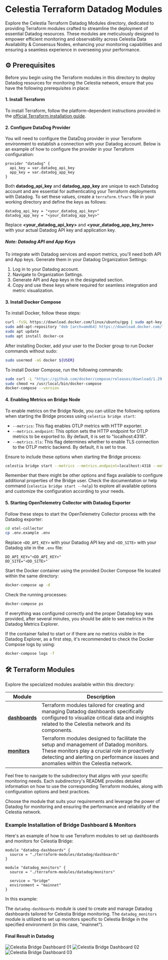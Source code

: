 # Celestia Terraform Datadog Modules

Explore the Celestia Terraform Datadog Modules directory, dedicated to providing Terraform modules crafted to streamline the deployment of essential Datadog resources. These modules are meticulously designed to empower efficient monitoring and observability across Celestia Data Availability & Consensus Nodes, enhancing your monitoring capabilities and ensuring a seamless experience in overseeing your performance.

## ⚙️ Prerequisites

Before you begin using the Terraform modules in this directory to deploy Datadog resources for monitoring the Celestia network, ensure that you have the following prerequisites in place:

#### 1. Install Terraform

To install Terraform, follow the platform-dependent instructions provided in the [official Terraform installation guide](https://developer.hashicorp.com/terraform/install).

#### 2. Configure DataDog Provider

You will need to configure the DataDog provider in your Terraform environment to establish a connection with your Datadog account. Below is an example of how to configure the provider in your Terraform configuration:

```hcl
provider "datadog" {
  api_key = var.datadog_api_key
  app_key = var.datadog_app_key
}
```

Both **datadog_api_key** and **datadog_app_key** are unique to each Datadog account and are essential for authenticating your Terraform deployments with Datadog. To set these values, create a `terraform.tfvars` file in your working directory and define the keys as follows:

```hcl
datadog_api_key = "<your_datadog_api_key>"
datadog_app_key = "<your_datadog_app_key>"
```

Replace **<your_datadog_api_key>** and **<your_datadog_app_key_here>** with your actual Datadog API key and application key.

##### Note: Datadog API and App Keys

To integrate with Datadog services and export metrics, you'll need both API and App keys. Generate them in your Datadog Organization Settings:

1. Log in to your Datadog account.
2. Navigate to Organization Settings.
3. Generate API and App keys in the designated section.
4. Copy and use these keys where required for seamless integration and metric visualization.

#### 3. Install Docker Compose

To install Docker, follow these steps:

```bash
curl -fsSL https://download.docker.com/linux/ubuntu/gpg | sudo apt-key add -
sudo add-apt-repository "deb [arch=amd64] https://download.docker.com/linux/ubuntu focal stable"
sudo apt update
sudo apt install docker-ce
```

After installing Docker, add your user to the Docker group to run Docker commands without sudo:

```bash
sudo usermod -aG docker ${USER}
```

To install Docker Compose, run the following commands:

```bash
sudo curl -L "https://github.com/docker/compose/releases/download/1.29.2/docker-compose-$(uname -s)-$(uname -m)" -o /usr/local/bin/docker-compose
sudo chmod +x /usr/local/bin/docker-compose
docker-compose --version
```

#### 4. Enabling Metrics on Bridge Node

To enable metrics on the Bridge Node, you can utilize the following options when starting the Bridge process using `celestia bridge start`:

- `--metrics`: This flag enables OTLP metrics with HTTP exporter.
- `--metrics.endpoint`: This option sets the HTTP endpoint for OTLP metrics to be exported to. By default, it is set to "localhost:4318".
- `--metrics.tls`: This flag determines whether to enable TLS connection to the OTLP metric backend. By default, it is set to true.

Ensure to include these options when starting the Bridge process:

```bash
celestia bridge start --metrics --metrics.endpoint=localhost:4318 --metrics.tls=true
```

Remember that there might be other options and flags available to configure additional properties of the Bridge user. Check the documentation or help command (`celestia bridge start --help`) to explore all available options and customize the configuration according to your needs.

#### 5. Starting OpenTelemetry Collector with Datadog Exporter

Follow these steps to start the OpenTelemetry Collector process with the Datadog exporter:

```bash
cd otel-collector
cp .env.example .env
```

Replace `<DD_API_KEY>` with your Datadog API key and `<DD_SITE>` with your Datadog site in the `.env` file:

```
DD_API_KEY="<DD_API_KEY>"
DD_SITE="<DD_SITE>"
```

Start the Docker container using the provided Docker Compose file located within the same directory:

```bash
docker-compose up -d
```

Check the running processes:

```bash
docker-compose ps
```

If everything was configured correctly and the proper Datadog key was provided, after several minutes, you should be able to see metrics in the Datadog Metrics Explorer.

If the container failed to start or if there are no metrics visible in the Datadog Explorer, as a first step, it's recommended to check the Docker Compose logs by using:

```bash
docker-compose logs -f
```

## 🛠️ Terraform Modules

Explore the specialized modules available within this directory:

| Module                          | Description                                                                                                                                                                                                                 |
| ------------------------------- | --------------------------------------------------------------------------------------------------------------------------------------------------------------------------------------------------------------------------- |
| [**dashboards**](./dashboards/) | Terraform modules tailored for creating and managing Datadog dashboards specifically configured to visualize critical data and insights related to the Celestia network and its components.                                      |
| [**monitors**](./monitors/)     | Terraform modules designed to facilitate the setup and management of Datadog monitors. These monitors play a crucial role in proactively detecting and alerting on performance issues and anomalies within the Celestia network. |

Feel free to navigate to the subdirectory that aligns with your specific monitoring needs. Each subdirectory's README provides detailed information on how to use the corresponding Terraform modules, along with configuration options and best practices.

Choose the module that suits your requirements and leverage the power of Datadog for monitoring and ensuring the performance and reliability of the Celestia network.

### Example Installation of Bridge Dashboard & Monitors

Here's an example of how to use Terraform modules to set up dashboards and monitors for Celestia Bridge:

```hcl
module "datadog-dashboards" {
  source = "./terraform-modules/datadog/dashboards"
}

module "datadog_monitors" {
  source = "./terraform-modules/datadog/monitors"

  service = "bridge"
  environment = "mainnet"
}
```

In this example:

The `datadog-dashboards` module is used to create and manage Datadog dashboards tailored for Celestia Bridge monitoring.
The `datadog_monitors` module is utilized to set up monitors specific to Celestia Bridge in the specified environment (in this case, "mainnet").

#### Final Result in Datadog

![Celestia Bridge Dashboard 01](https://trusted-point.s3.amazonaws.com/datadog/dashboards/bridge_dashboard_01.png)
![Celestia Bridge Dashboard 02](https://trusted-point.s3.amazonaws.com/datadog/dashboards/bridge_dashboard_02.png)
![Celestia Bridge Dashboard 03](https://trusted-point.s3.amazonaws.com/datadog/dashboards/bridge_dashboard_03.png)
